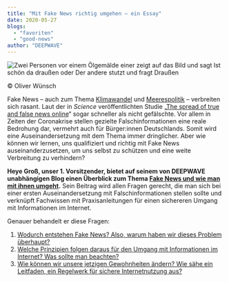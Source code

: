 ```yaml
---
title: "Mit Fake News richtig umgehen – ein Essay"
date: 2020-05-27
blogs: 
  - "favoriten"
  - "good-news"
author: "DEEPWAVE"
---
```


![Zwei Personen vor einem Ölgemälde einer zeigt auf das Bild und sagt Ist schön da draußen oder Der andere stutzt und fragt Draußen](https://www.deepwave.org/wp-content/uploads/2020/05/011_Bild_DE.png)

© Oliver Wünsch

Fake News – auch zum Thema [Klimawandel](https://www.deepwave.org/die-ozeane/klimawandel/) und [Meerespolitik](https://www.deepwave.org/die-ozeane/meerespolitik/) – verbreiten sich rasant. Laut der in _Science_ veröffentlichten Studie „[The spread of true and false news online](https://science.sciencemag.org/content/359/6380/1146.full)“ sogar schneller als nicht gefälschte. Vor allem in Zeiten der Coronakrise stellen gezielte Falschinformationen eine reale Bedrohung dar, vermehrt auch für Bürger:innen Deutschlands. Somit wird eine Auseinandersetzung mit dem Thema immer dringlicher. Aber wie können wir lernen, uns qualifiziert und richtig mit Fake News auseinanderzusetzen, um uns selbst zu schützen und eine weite Verbreitung zu verhindern?

**Heye Groß, unser 1. Vorsitzender, bietet auf seinem von DEEPWAVE unabhängigen Blog einen Überblick zum Thema [Fake News und wie man mit ihnen umgeht](https://heyegross.de/fake-news/).** Sein Beitrag wird allen Fragen gerecht, die man sich bei einer ersten Auseinandersetzung mit Falschinformationen stellen sollte und verknüpft Fachwissen mit Praxisanleitungen für einen sichereren Umgang mit Informationen im Internet.

Genauer behandelt er diese Fragen:

1. [Wodurch entstehen Fake News? Also, warum haben wir dieses Problem überhaupt?](https://heyegross.de/2020/05/26/fake-news/#FakeNewsTeil1)
2. [Welche Prinzipien folgen daraus für den Umgang mit Informationen im Internet? Was sollte man beachten?](https://heyegross.de/2020/05/26/fake-news/#FakeNewsTeil2)
3. [Wie können wir unsere jetzigen Gewohnheiten ändern? Wie sähe ein Leitfaden, ein Regelwerk für sichere Internetnutzung aus?](https://heyegross.de/2020/05/26/fake-news/#FakeNewsTeil3)
